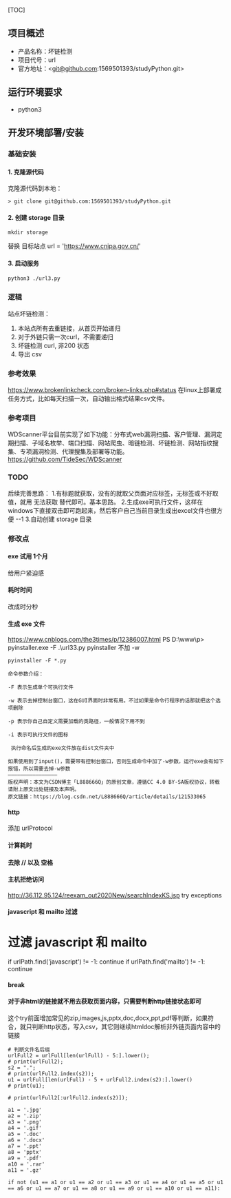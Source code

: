 [TOC]

## 项目概述

* 产品名称：坏链检测
* 项目代号：url
* 官方地址：<git@github.com:1569501393/studyPython.git>

## 运行环境要求

* python3

## 开发环境部署/安装

### 基础安装

#### 1. 克隆源代码

克隆源代码到本地：

	> git clone git@github.com:1569501393/studyPython.git

#### 2. 创建 storage 目录

```
mkdir storage
```

替换 目标站点
url = 'https://www.cnipa.gov.cn/'

#### 3. 启动服务

```bash
python3 ./url3.py 
```

### 逻辑
站点坏链检测：
1. 本站点所有去重链接，从首页开始递归
2. 对于外链只需一次curl，不需要递归
3. 坏链检测 curl, 非200 状态
4. 导出 csv

### 参考效果
<https://www.brokenlinkcheck.com/broken-links.php#status>
在linux上部署成任务方式，比如每天扫描一次，自动输出格式结果csv文件。

### 参考项目
WDScanner平台目前实现了如下功能：分布式web漏洞扫描、客户管理、漏洞定期扫描、子域名枚举、端口扫描、网站爬虫、暗链检测、坏链检测、网站指纹搜集、专项漏洞检测、代理搜集及部署等功能。
<https://github.com/TideSec/WDScanner>

### TODO
后续完善思路：
1.有标题就获取，没有的就取父页面对应标签，无标签或不好取值，就用  无法获取 替代即可。基本思路。
2.生成exe可执行文件，这样在windows下直接双击即可跑起来，然后客户自己当前目录生成出excel文件也很方便  --1
3.自动创建 storage 目录
### 修改点
#### exe 试用 1个月
给用户紧迫感

#### 耗时时间
改成时分秒

#### 生成 exe 文件
https://www.cnblogs.com/the3times/p/12386007.html
PS D:\www\p> pyinstaller.exe -F  .\url33.py
pyinstaller 不加 -w
```
pyinstaller -F *.py

命令参数介绍：

-F 表示生成单个可执行文件

-w 表示去掉控制台窗口，这在GUI界面时非常有用。不过如果是命令行程序的话那就把这个选项删除

-p 表示你自己自定义需要加载的类路径，一般情况下用不到

-i 表示可执行文件的图标

 执行命名后生成的exe文件放在dist文件夹中

如果使用到了input()，需要带有控制台窗口，否则生成命令中加了-w参数，运行exe会有如下报错，所以需要去掉-w参数
————————————————
版权声明：本文为CSDN博主「L888666Q」的原创文章，遵循CC 4.0 BY-SA版权协议，转载请附上原文出处链接及本声明。
原文链接：https://blog.csdn.net/L888666Q/article/details/121533065

```

#### http
添加 urlProtocol

#### 计算耗时

#### 去除 // 以及 空格

#### 主机拒绝访问
http://36.112.95.124/reexam_out2020New/searchIndexKS.jsp
try 
exceptions


#### javascript 和 mailto 过滤
# 过滤 javascript 和 mailto
if urlPath.find('javascript') != -1:
	continue
if urlPath.find('mailto') != -1:
	continue


#### break

#### 对于非html的链接就不用去获取页面内容，只需要判断http链接状态即可
这个try前面增加常见的zip,images,js,pptx,doc,docx,ppt,pdf等判断，如果符合，就只判断http状态，写入csv，其它则继续htmldoc解析非外链页面内容中的链接
```
# 判断文件名后缀
urlFull2 = urlFull[len(urlFull) - 5:].lower();
# print(urlFull2);
s2 = ".";
# print(urlFull2.index(s2));
u1 = urlFull[len(urlFull) - 5 + urlFull2.index(s2):].lower()
# print(u1);

# print(urlFull2[:urlFull2.index(s2)]);

a1 = '.jpg'
a2 = '.zip'
a3 = '.png'
a4 = '.gif'
a5 = '.doc'
a6 = '.docx'
a7 = '.ppt'
a8 = 'pptx'
a9 = '.pdf'
a10 = '.rar'
a11 = '.gz'

if not (u1 == a1 or u1 == a2 or u1 == a3 or u1 == a4 or u1 == a5 or u1 == a6 or u1 == a7 or u1 == a8 or u1 == a9 or u1 == a10 or u1 == a11):
```
